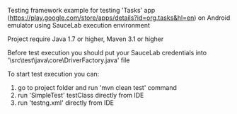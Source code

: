 Testing framework example for testing 'Tasks' app (https://play.google.com/store/apps/details?id=org.tasks&hl=en) on Android emulator using SauceLab execution environment

Project require Java 1.7 or higher, Maven 3.1 or higher

Before test execution you should put your SauceLab credentials into '\src\test\java\core\DriverFactory.java' file

To start test execution you can:
1. go to project folder and run 'mvn clean test' command
2. run 'SimpleTest' testClass directly from IDE
3. run 'testng.xml' directly from IDE